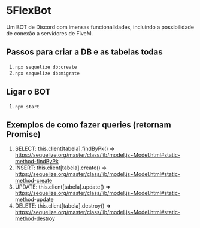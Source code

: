 # 5FlexBot
Um BOT de Discord com imensas funcionalidades, incluindo a possibilidade de conexão a servidores de FiveM.


## Passos para criar a DB e as tabelas todas

1. `npx sequelize db:create`
2. `npx sequelize db:migrate`


## Ligar o BOT

1. `npm start`


## Exemplos de como fazer queries (retornam Promise)

1. SELECT: this.client[tabela].findByPk() => https://sequelize.org/master/class/lib/model.js~Model.html#static-method-findByPk
2. INSERT: this.client[tabela].create() => https://sequelize.org/master/class/lib/model.js~Model.html#static-method-create
3. UPDATE: this.client[tabela].update() => https://sequelize.org/master/class/lib/model.js~Model.html#static-method-update
4. DELETE: this.client[tabela].destroy() => https://sequelize.org/master/class/lib/model.js~Model.html#static-method-destroy